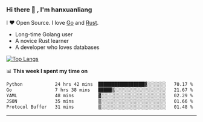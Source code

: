 ### Hi there 👋 , I'm hanxuanliang

<!--
**hanxuanliang/hanxuanliang** is a ✨ _special_ ✨ repository because its `README.md` (this file) appears on your GitHub profile.

Here are some ideas to get you started:

- 🔭 I’m currently working on ...
- 🌱 I’m currently learning ...
- 👯 I’m looking to collaborate on ...
- 🤔 I’m looking for help with ...
- 💬 Ask me about ...
- 📫 How to reach me: ...
- 😄 Pronouns: ...
- ⚡ Fun fact: ...
-->
I ❤ Open Source. I love [Go](https://golang.org) and [Rust](https://www.rust-lang.org/zh-CN/).

* Long-time Golang user
* A novice Rust learner
* A developer who loves databases

[![Top Langs](https://github-readme-stats.vercel.app/api?username=hanxuanliang&show_icons=true&count_private=true&line_height=40)](https://github.com/anuraghazra/github-readme-stats)

📊 **This week I spent my time on**
<!--START_SECTION:waka-->

```txt
Python            24 hrs 42 mins  █████████████████▓░░░░░░░   70.17 %
Go                7 hrs 38 mins   █████▒░░░░░░░░░░░░░░░░░░░   21.67 %
YAML              48 mins         ▓░░░░░░░░░░░░░░░░░░░░░░░░   02.29 %
JSON              35 mins         ▒░░░░░░░░░░░░░░░░░░░░░░░░   01.66 %
Protocol Buffer   31 mins         ▒░░░░░░░░░░░░░░░░░░░░░░░░   01.48 %
```

<!--END_SECTION:waka-->

***

